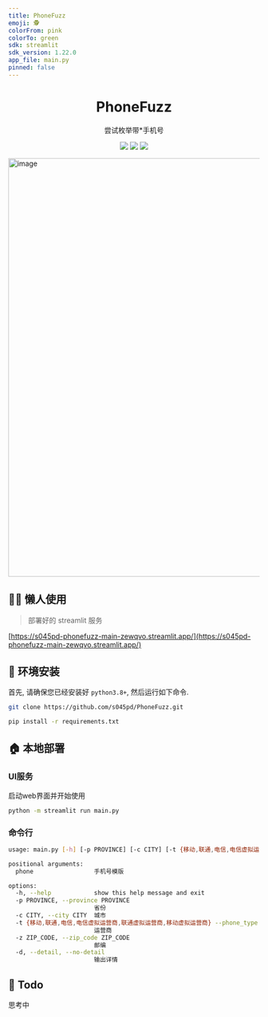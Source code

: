 ```yaml
---
title: PhoneFuzz
emoji: 🕵️
colorFrom: pink
colorTo: green
sdk: streamlit
sdk_version: 1.22.0
app_file: main.py
pinned: false
---
```


<p align="center">
    <h1 align="center" >PhoneFuzz</h1>
    <p align="center">尝试枚举带*手机号</p>
        <p align="center">
    <a target="_blank" href="https://www.python.org/downloads/" title="Python version"><img src="https://img.shields.io/badge/python-%3E=_3.8+-green.svg"></a>
    <a target="_blank" href="LICENSE" title="License: MIT"><img src="https://img.shields.io/badge/License-MIT-blue.svg"></a>
    <a target="_blank" href="https://s045pd-phonefuzz-main-zewqvo.streamlit.app" title="Streamlit"><img src="https://static.streamlit.io/badges/streamlit_badge_black_white.svg"></a></p>
</p>


<img width="840" alt="image" src="https://github.com/s045pd/PhoneFuzz/assets/22721729/cc172904-7147-4cfe-ab93-5f7475f85e8d">

## 🧑‍🦼 懒人使用

> 部署好的 streamlit 服务

[https://s045pd-phonefuzz-main-zewqvo.streamlit.app/](https://s045pd-phonefuzz-main-zewqvo.streamlit.app/)

## 🔧 环境安装

首先, 请确保您已经安装好 `python3.8+`, 然后运行如下命令.

```bash
git clone https://github.com/s045pd/PhoneFuzz.git

pip install -r requirements.txt
```

## 🏠 本地部署

### UI服务

启动web界面并开始使用

```bash
python -m streamlit run main.py
```

### 命令行

```bash
usage: main.py [-h] [-p PROVINCE] [-c CITY] [-t {移动,联通,电信,电信虚拟运营商,联通虚拟运营商,移动虚拟运营商}] [-z ZIP_CODE] [-d | --detail | --no-detail] phone

positional arguments:
  phone                 手机号模版

options:
  -h, --help            show this help message and exit
  -p PROVINCE, --province PROVINCE
                        省份
  -c CITY, --city CITY  城市
  -t {移动,联通,电信,电信虚拟运营商,联通虚拟运营商,移动虚拟运营商} --phone_type {移动,联通,电信,电信虚拟运营商,联通虚拟运营商,移动虚拟运营商}
                        运营商
  -z ZIP_CODE, --zip_code ZIP_CODE
                        邮编
  -d, --detail, --no-detail
                        输出详情
```


## 🤔️ Todo

思考中
